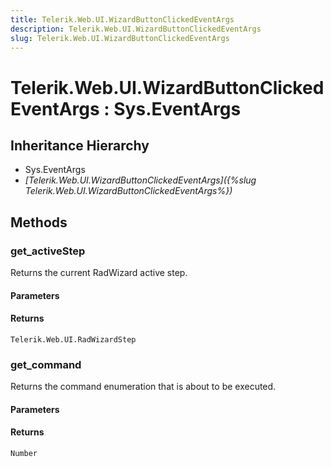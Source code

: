 ```yaml
---
title: Telerik.Web.UI.WizardButtonClickedEventArgs
description: Telerik.Web.UI.WizardButtonClickedEventArgs
slug: Telerik.Web.UI.WizardButtonClickedEventArgs
---
```


# Telerik.Web.UI.WizardButtonClickedEventArgs : Sys.EventArgs

## Inheritance Hierarchy

* Sys.EventArgs
* *[Telerik.Web.UI.WizardButtonClickedEventArgs]({%slug Telerik.Web.UI.WizardButtonClickedEventArgs%})*


## Methods

### get_activeStep

Returns the current RadWizard active step. 

#### Parameters

#### Returns

`Telerik.Web.UI.RadWizardStep`
### get_command

Returns the command enumeration that is about to be executed.

#### Parameters

#### Returns

`Number`



